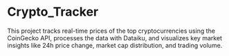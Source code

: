 # Crypto_Tracker
This project tracks real-time prices of the top cryptocurrencies using the CoinGecko API, processes the data with Dataiku, and visualizes key market insights like 24h price change, market cap distribution, and trading volume.

